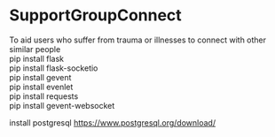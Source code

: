 # SupportGroupConnect
To aid users who suffer from trauma or illnesses to connect with other similar people
<br>
pip install flask
<br>
pip install flask-socketio
<br>
pip install gevent
<br>
pip install evenlet
<br>
pip install requests
<br>
pip install gevent-websocket
<br>

install postgresql
https://www.postgresql.org/download/
